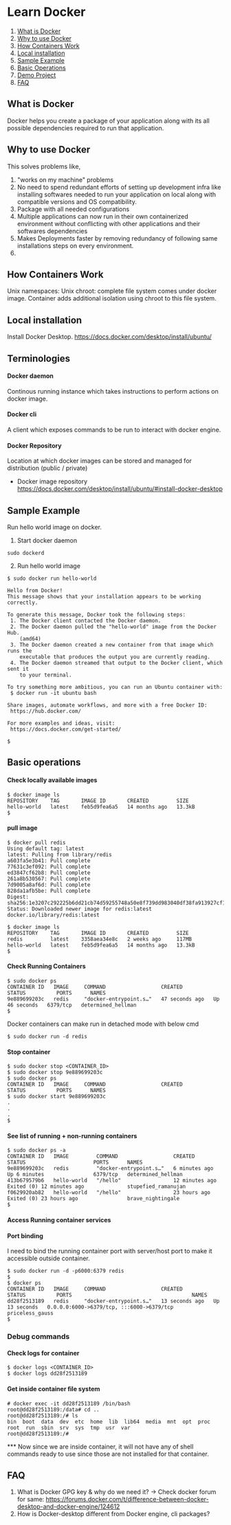 ---
---
# Learn Docker

1. [What is Docker](#what-is-docker)
2. [Why to use Docker](#why-to-use-docker)
3. [How Containers Work](#how-containers-work)
4. [Local installation](#local-installation)
5. [Sample Example](#sample-example)
6. [Basic Operations](#basic-operations)
7. [Demo Project](learn_docker_demo.md/#setup)
8. [FAQ](#faq)

## What is Docker
Docker helps you create a package of your application along with its all possible dependencies required to run that application.

## Why to use Docker
This solves problems like,
1. "works on my machine" problems
2. No need to spend redundant efforts of setting up development infra like installing softwares needed to run your application on local along with compatible versions and OS compatibility.
3. Package with all needed configurations
4. Multiple applications can now run in their own containerized environment without conflicting with other applications and their softwares dependencies
5. Makes Deployments faster by removing redundancy of following same installations steps on every environment.
6. 

## How Containers Work
Unix namespaces:
Unix chroot: complete file system comes under docker image. Container adds additional isolation using chroot to this file system.


## Local installation
Install Docker Desktop.
https://docs.docker.com/desktop/install/ubuntu/

## Terminologies
#### Docker daemon
Continous running instance which takes instructions to perform actions on docker image.
#### Docker cli
A client which exposes commands to be run to interact with docker engine.
#### Docker Repository
Location at which docker images can be stored and managed for distribution (public / private)
- Docker image repository
https://docs.docker.com/desktop/install/ubuntu/#install-docker-desktop


## Sample Example
Run hello world image on docker.
1. Start docker daemon
```
sudo dockerd
```
2. Run hello world image
```
$ sudo docker run hello-world

Hello from Docker!
This message shows that your installation appears to be working correctly.

To generate this message, Docker took the following steps:
 1. The Docker client contacted the Docker daemon.
 2. The Docker daemon pulled the "hello-world" image from the Docker Hub.
    (amd64)
 3. The Docker daemon created a new container from that image which runs the
    executable that produces the output you are currently reading.
 4. The Docker daemon streamed that output to the Docker client, which sent it
    to your terminal.

To try something more ambitious, you can run an Ubuntu container with:
 $ docker run -it ubuntu bash

Share images, automate workflows, and more with a free Docker ID:
 https://hub.docker.com/

For more examples and ideas, visit:
 https://docs.docker.com/get-started/

$
```

## Basic operations
#### Check locally available images
```
$ docker image ls
REPOSITORY    TAG       IMAGE ID       CREATED         SIZE
hello-world   latest    feb5d9fea6a5   14 months ago   13.3kB
$
```
#### pull image
```
$ docker pull redis
Using default tag: latest
latest: Pulling from library/redis
a603fa5e3b41: Pull complete
77631c3ef092: Pull complete
ed3847cf62b8: Pull complete
261a8b530567: Pull complete
7d9005a8af6d: Pull complete
828da1afb5be: Pull complete
Digest: sha256:1e3207c292225b6dd21cb74d59255748a50e8f739dd983040df38fa913927cf1
Status: Downloaded newer image for redis:latest
docker.io/library/redis:latest

$ docker image ls
REPOSITORY    TAG       IMAGE ID       CREATED         SIZE
redis         latest    3358aea34e8c   2 weeks ago     117MB
hello-world   latest    feb5d9fea6a5   14 months ago   13.3kB
$
```
#### Check Running Containers
```
$ sudo docker ps
CONTAINER ID   IMAGE     COMMAND                  CREATED          STATUS          PORTS      NAMES
9e889699203c   redis     "docker-entrypoint.s…"   47 seconds ago   Up 46 seconds   6379/tcp   determined_hellman
$
```
Docker containers can make run in detached mode with below cmd
```
$ sudo docker run -d redis
```
#### Stop container
```
$ sudo docker stop <CONTAINER_ID>
$ sudo docker stop 9e889699203c
$ sudo docker ps
CONTAINER ID   IMAGE     COMMAND                  CREATED          STATUS          PORTS      NAMES
$ sudo docker start 9e889699203c
.
.
.
$
```
#### See list of running + non-running containers
```
$ sudo docker ps -a
CONTAINER ID   IMAGE         COMMAND                  CREATED          STATUS                      PORTS      NAMES
9e889699203c   redis         "docker-entrypoint.s…"   6 minutes ago    Up 6 minutes                6379/tcp   determined_hellman
413b679579b6   hello-world   "/hello"                 12 minutes ago   Exited (0) 12 minutes ago              stupefied_ramanujan
f0629920ab82   hello-world   "/hello"                 23 hours ago     Exited (0) 23 hours ago                brave_nightingale
$
```

#### Access Running container services
#### Port binding
I need to bind the running container port with server/host port to make it accessible outside container.
```
$ sudo docker run -d -p6000:6379 redis
$
$ docker ps
CONTAINER ID   IMAGE     COMMAND                  CREATED          STATUS          PORTS                                       NAMES
dd28f2513189   redis     "docker-entrypoint.s…"   13 seconds ago   Up 13 seconds   0.0.0.0:6000->6379/tcp, :::6000->6379/tcp   priceless_gauss
$
```

### Debug commands
#### Check logs for container
```
$ docker logs <CONTAINER_ID>
$ docker logs dd28f2513189
```

#### Get inside container file system
```
# docker exec -it dd28f2513189 /bin/bash
root@dd28f2513189:/data# cd ..
root@dd28f2513189:/# ls
bin  boot  data  dev  etc  home  lib  lib64  media  mnt  opt  proc  root  run  sbin  srv  sys  tmp  usr  var
root@dd28f2513189:/#
```
*** Now since we are inside container, it will not have any of shell commands ready to use since those are not installed for that container.

## FAQ
1. What is Docker GPG key & why do we need it?
-> Check docker forum for same: https://forums.docker.com/t/difference-between-docker-desktop-and-docker-engine/124612
2. How is Docker-desktop different from Docker engine, cli packages?
